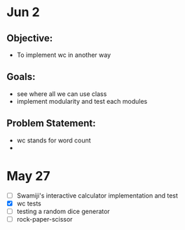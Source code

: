 # Jun 2

## Objective:

- To implement wc in another way

## Goals:

- see where all we can use class
- implement modularity and test each modules

## Problem Statement:

- wc stands for word count
-

# May 27

- [ ] Swamiji's interactive calculator implementation and test
- [x] wc tests
- [ ] testing a random dice generator
- [ ] rock-paper-scissor
